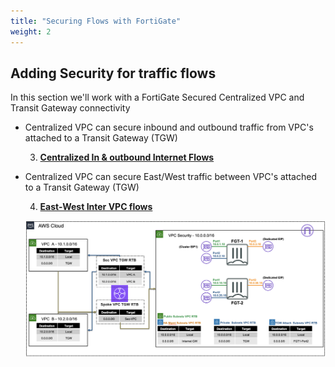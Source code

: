 ```yaml
---
title: "Securing Flows with FortiGate"
weight: 2
---
```


## Adding Security for traffic flows

In this section we'll work with a FortiGate Secured Centralized VPC and Transit Gateway connectivity

- Centralized VPC can secure inbound and outbound traffic from VPC's attached to a Transit Gateway (TGW)

  3. [**Centralized In & outbound Internet Flows**](3_level2-module2/3_2_1_task.html)
               
- Centralized VPC can secure East/West traffic between VPC's attached to a Transit Gateway (TGW)

   4. [**East-West Inter VPC flows**](3_level2-module2/3_2_1_task.html)
  
   ![](../image-fgcp-tgw.png)